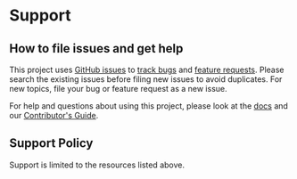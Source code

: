 # Support

## How to file issues and get help

This project uses [GitHub issues][gh-issue] to [track bugs][gh-bug] and [feature requests][gh-feature]. Please search the existing issues before filing new issues to avoid duplicates. For new topics, file your bug or feature request as a new issue.

For help and questions about using this project, please look at the [docs](https://jsr.io/@phughesmcr/miski) and our [Contributor's Guide][contributor].

## Support Policy

Support is limited to the resources listed above.

[gh-issue]: https://github.com/phughesmcr/miski/issues/new/choose
[gh-bug]: https://github.com/phughesmcr/miski/issues/new?assignees=&labels=Issue-Bug&template=bug_report.md&title=
[gh-feature]: https://github.com/phughesmcr/miski/issues/new?assignees=&labels=Issue-Feature&template=Feature_Request.md&title=
[contributor]: https://github.com/phughesmcr/miski/blob/main/CONTRIBUTING.md
